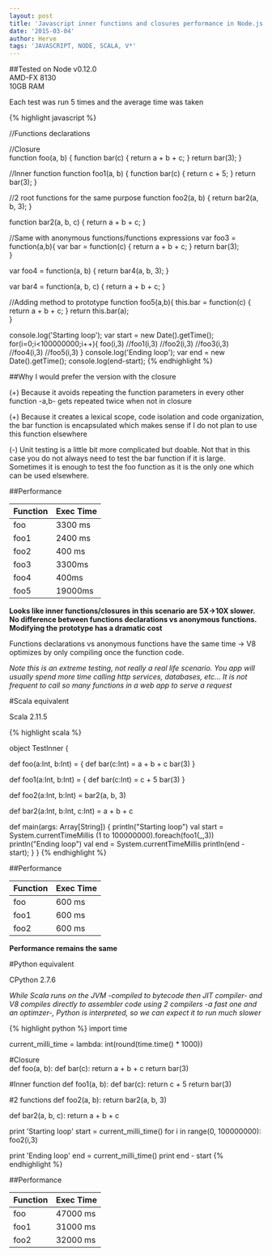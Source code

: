```yaml
---
layout: post
title: 'Javascript inner functions and closures performance in Node.js'
date: '2015-03-04'
author: Herve
tags: 'JAVASCRIPT, NODE, SCALA, V*'
---
```


##Tested on
Node v0.12.0  
AMD-FX 8130  
10GB RAM  
 
Each test was run 5 times and the average time was taken

{% highlight javascript %}
 
//Functions declarations
  
  //Closure  
 function foo(a, b) {
  function bar(c) {
    return a + b + c;
  }
  return bar(3);
 }

 //Inner function
 function foo1(a, b) {
  function bar(c) {
    return c + 5;
  }
  return bar(3);
 }

 //2 root functions for the same purpose
 function foo2(a, b) {
  return bar2(a, b, 3);
 }

 function bar2(a, b, c) {
  return a + b + c;
 }
 
//Same with anonymous functions/functions expressions
var foo3 = function(a,b){
  var bar = function(c) {
    return a + b + c;
  }
  return bar(3);  
}

var foo4 = function(a, b) {
  return bar4(a, b, 3);
}

var bar4 = function(a, b, c) {
  return a + b + c;
}

//Adding method to prototype
function foo5(a,b){
  this.bar = function(c) {
    return a + b + c;
  }
  return this.bar(a);	
}

console.log('Starting loop');
var start = new Date().getTime();
for(i=0;i<100000000;i++){
  foo(i,3)
  //foo1(i,3)
  //foo2(i,3)
  //foo3(i,3)
  //foo4(i,3)
  //foo5(i,3)
}
console.log('Ending loop');
var end = new Date().getTime();
console.log(end-start);
{% endhighlight %}

##Why I would prefer the version with the closure

(+) Because it avoids repeating the function parameters in every other function -a,b- gets repeated twice when not in closure

(+) Because it creates a lexical scope, code isolation and code organization, the bar function is encapsulated which makes sense if I do not plan to use this function elsewhere

(-) Unit testing is a little bit more complicated but doable. Not that in this case you do not always need to test the bar function if it is large. Sometimes it is enough to test the foo function as it is the only one which can be used elsewhere.

##Performance

| Function  |  Exec Time  |
|----------|:-------------|
| foo  | 3300 ms |
| foo1 | 2400 ms  |  
| foo2 | 400 ms  |  
| foo3 | 3300ms  |  
| foo4 | 400ms   | 
| foo5 | 19000ms   | 

**Looks like inner functions/closures in this scenario are 5X->10X slower. No difference between functions declarations vs anonymous functions. Modifying the prototype has a dramatic cost**

Functions declarations vs anonymous functions have the same time -> V8 optimizes by only compiling once the function code.

*Note this is an extreme testing, not really a real life scenario. You app will usually spend more time calling http services, databases, etc... It is not frequent to call so many functions in a web app to serve a request*

#Scala equivalent

Scala 2.11.5

{% highlight scala %}
 
object TestInner {

 def foo(a:Int, b:Int) = {
  def bar(c:Int) = a + b + c
  bar(3)
 }

 def foo1(a:Int, b:Int) = {
  def bar(c:Int) = c + 5
  bar(3)
 }

 def foo2(a:Int, b:Int) = bar2(a, b, 3)

 def bar2(a:Int, b:Int, c:Int) = a + b + c

 def main(args: Array[String]) {
  println("Starting loop")
  val start = System.currentTimeMillis
  (1 to 100000000).foreach(foo1(_,3))
  println("Ending loop")
  val end = System.currentTimeMillis
  println(end - start);
 }
}
{% endhighlight %}

##Performance

| Function  |  Exec Time  |
|----------|:-------------|
| foo  | 600 ms  |
| foo1 | 600 ms |
| foo2 | 600 ms |  

**Performance remains the same**


#Python equivalent

CPython 2.7.6

*While Scala runs on the JVM -compiled to bytecode then JIT compiler- and V8 compiles directly to assembler code using 2 compilers -a fast one and an optimzer-, Python is interpreted, so we can expect it to run much slower*

{% highlight python %}
import time

current_milli_time = lambda: int(round(time.time() * 1000))

#Closure  
def foo(a, b):
  def bar(c):
    return a + b + c
  return bar(3)

#Inner function
def foo1(a, b):
  def bar(c):
    return c + 5
  return bar(3)

#2 functions
def foo2(a, b):
  return bar2(a, b, 3)

def bar2(a, b, c):
  return a + b + c

print 'Starting loop'
start = current_milli_time()
for i in range(0, 100000000):
  foo2(i,3)

print 'Ending loop'
end = current_milli_time()
print end - start
{% endhighlight %}

##Performance

| Function  |  Exec Time  |
|----------|:-------------|
| foo  | 47000 ms  |
| foo1 | 31000 ms |
| foo2 | 32000 ms |  